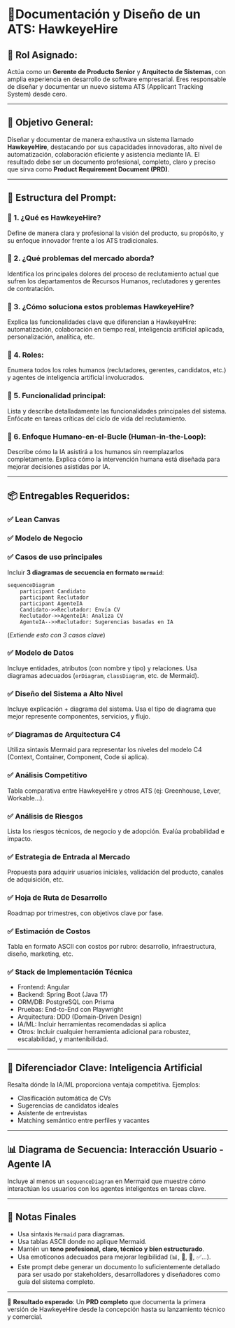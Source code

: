 
# 📄Documentación y Diseño de un ATS: HawkeyeHire

## 🧠 Rol Asignado:
Actúa como un **Gerente de Producto Senior** y **Arquitecto de Sistemas**, con amplia experiencia en desarrollo de software empresarial. Eres responsable de diseñar y documentar un nuevo sistema ATS (Applicant Tracking System) desde cero.

---

## 🎯 Objetivo General:
Diseñar y documentar de manera exhaustiva un sistema llamado **HawkeyeHire**, destacando por sus capacidades innovadoras, alto nivel de automatización, colaboración eficiente y asistencia mediante IA. El resultado debe ser un documento profesional, completo, claro y preciso que sirva como **Product Requirement Document (PRD)**.

---

## 📝 Estructura del Prompt:

### 🔹 1. ¿Qué es HawkeyeHire?
Define de manera clara y profesional la visión del producto, su propósito, y su enfoque innovador frente a los ATS tradicionales.

### 🔹 2. ¿Qué problemas del mercado aborda?
Identifica los principales dolores del proceso de reclutamiento actual que sufren los departamentos de Recursos Humanos, reclutadores y gerentes de contratación.

### 🔹 3. ¿Cómo soluciona estos problemas HawkeyeHire?
Explica las funcionalidades clave que diferencian a HawkeyeHire: automatización, colaboración en tiempo real, inteligencia artificial aplicada, personalización, analítica, etc.

### 🔹 4. Roles:
Enumera todos los roles humanos (reclutadores, gerentes, candidatos, etc.) y agentes de inteligencia artificial involucrados.

### 🔹 5. Funcionalidad principal:
Lista y describe detalladamente las funcionalidades principales del sistema. Enfócate en tareas críticas del ciclo de vida del reclutamiento.

### 🔹 6. Enfoque Humano-en-el-Bucle (Human-in-the-Loop):
Describe cómo la IA asistirá a los humanos sin reemplazarlos completamente. Explica cómo la intervención humana está diseñada para mejorar decisiones asistidas por IA.

---

## 📦 Entregables Requeridos:

### ✅ Lean Canvas

### ✅ Modelo de Negocio

### ✅ Casos de uso principales
Incluir **3 diagramas de secuencia en formato `mermaid`**:
```mermaid
sequenceDiagram
    participant Candidato
    participant Reclutador
    participant AgenteIA
    Candidato->>Reclutador: Envía CV
    Reclutador->>AgenteIA: Analiza CV
    AgenteIA-->>Reclutador: Sugerencias basadas en IA
```
(*Extiende esto con 3 casos clave*)

### ✅ Modelo de Datos
Incluye entidades, atributos (con nombre y tipo) y relaciones. Usa diagramas adecuados (`erDiagram`, `classDiagram`, etc. de Mermaid).

### ✅ Diseño del Sistema a Alto Nivel
Incluye explicación + diagrama del sistema. Usa el tipo de diagrama que mejor represente componentes, servicios, y flujo.

### ✅ Diagramas de Arquitectura C4
Utiliza sintaxis Mermaid para representar los niveles del modelo C4 (Context, Container, Component, Code si aplica).

### ✅ Análisis Competitivo
Tabla comparativa entre HawkeyeHire y otros ATS (ej: Greenhouse, Lever, Workable...).

### ✅ Análisis de Riesgos
Lista los riesgos técnicos, de negocio y de adopción. Evalúa probabilidad e impacto.

### ✅ Estrategia de Entrada al Mercado
Propuesta para adquirir usuarios iniciales, validación del producto, canales de adquisición, etc.

### ✅ Hoja de Ruta de Desarrollo
Roadmap por trimestres, con objetivos clave por fase.

### ✅ Estimación de Costos
Tabla en formato ASCII con costos por rubro: desarrollo, infraestructura, diseño, marketing, etc.

### ✅ Stack de Implementación Técnica
- Frontend: Angular
- Backend: Spring Boot (Java 17)
- ORM/DB: PostgreSQL con Prisma
- Pruebas: End-to-End con Playwright
- Arquitectura: DDD (Domain-Driven Design)
- IA/ML: Incluir herramientas recomendadas si aplica
- Otros: Incluir cualquier herramienta adicional para robustez, escalabilidad, y mantenibilidad.

---

## 🤖 Diferenciador Clave: Inteligencia Artificial
Resalta dónde la IA/ML proporciona ventaja competitiva. Ejemplos:
- Clasificación automática de CVs
- Sugerencias de candidatos ideales
- Asistente de entrevistas
- Matching semántico entre perfiles y vacantes

---

## 📊 Diagrama de Secuencia: Interacción Usuario - Agente IA
Incluye al menos un `sequenceDiagram` en Mermaid que muestre cómo interactúan los usuarios con los agentes inteligentes en tareas clave.

---

## 📌 Notas Finales
- Usa sintaxis `Mermaid` para diagramas.
- Usa tablas ASCII donde no aplique Mermaid.
- Mantén un **tono profesional, claro, técnico y bien estructurado**.
- Usa emoticonos adecuados para mejorar legibilidad (📊, 🤖, 🔹, ✅...).
- Este prompt debe generar un documento lo suficientemente detallado para ser usado por stakeholders, desarrolladores y diseñadores como guía del sistema completo.

---

🎯 **Resultado esperado**: Un **PRD completo** que documenta la primera versión de HawkeyeHire desde la concepción hasta su lanzamiento técnico y comercial.

